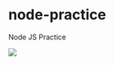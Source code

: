 # node-practice
Node JS Practice

<a href="https://www.npmjs.com/package/@scarf/scarf">![](https://img.shields.io/npm/dw/@scarf/scarf)</a>
